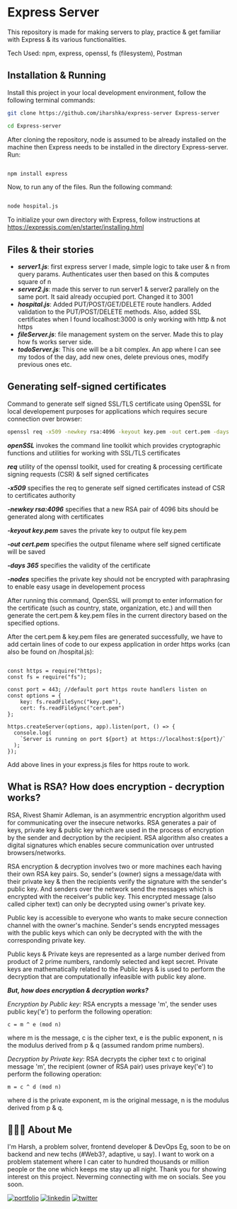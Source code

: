 # Express Server

This repository is made for making servers to play, practice & get familiar with Express & its various functionalities.

Tech Used: npm, express, openssl, fs (filesystem), Postman

## Installation & Running

Install this project in your local development environment, follow the following terminal commands:

```bash
git clone https://github.com/iharshka/express-server Express-server

cd Express-server

```

After cloning the repository, node is assumed to be already installed on the machine then Express needs to be installed in the directory Express-server. Run:

```bash

npm install express

```

Now, to run any of the files. Run the following command:

```bash

node hospital.js

```

To initialize your own directory with Express, follow instructions at https://expressjs.com/en/starter/installing.html

## Files & their stories

- **_server1.js_**: first express server I made, simple logic to take user & n from query params. Authenticates user then based on this & computes square of n
- **_server2.js_**: made this server to run server1 & server2 parallely on the same port. It said already occupied port. Changed it to 3001
- **_hospital.js_**: Added PUT/POST/GET/DELETE route handlers. Added validation to the PUT/POST/DELETE methods. Also, added SSL certificates when I found localhost:3000 is only working with http & not https
- **_fileServer.js_**: file management system on the server. Made this to play how fs works server side.
- **_todoServer.js_**: This one will be a bit complex. An app where I can see my todos of the day, add new ones, delete previous ones, modify previous ones etc.

## Generating self-signed certificates

Command to generate self signed SSL/TLS certificate using OpenSSL for local developement purposes for applications which requires secure connection over browser:

```bash
openssl req -x509 -newkey rsa:4096 -keyout key.pem -out cert.pem -days 365 -nodes
```

**_openSSL_** invokes the command line toolkit which provides cryptographic functions and utilities for working with SSL/TLS certificates

**_req_** utility of the openssl toolkit, used for creating & processing certificate signing
requests (CSR) & self signed certificates

**_-x509_** specifies the req to generate self signed certificates instead of CSR to certificates authority

**_-newkey rsa:4096_** specifies that a new RSA pair of 4096 bits should be generated along with certificates

**_-keyout key.pem_** saves the private key to output file key.pem

**_-out cert.pem_** specifies the output filename where self signed certificate will be saved

**_-days 365_** specifies the validity of the certificate

**_-nodes_** specifies the private key should not be encrypted with paraphrasing to enable easy usage in developement process

After running this command, OpenSSL will prompt to enter information for the certificate (such as country, state, organization, etc.) and will then generate the cert.pem & key.pem files in the current directory based on the specified options.

After the cert.pem & key.pem files are generated successfully, we have to add certain lines of code to our expess application in order https works (can also be found on /hospital.js):

```

const https = require("https);
const fs = require("fs");

const port = 443; //default port https route handlers listen on
const options = {
    key: fs.readFileSync("key.pem"),
    cert: fs.readFileSync("cert.pem")
};

https.createServer(options, app).listen(port, () => {
  console.log(
    `Server is running on port ${port} at https://localhost:${port}/`
  );
});

```

Add above lines in your express.js files for https route to work.

## What is RSA? How does encryption - decryption works?

RSA, Rivest Shamir Adleman, is an asymmentric encryption algorithm used for communicating over the insecure networks. RSA generates a pair of keys, private key & public key which are used in the process of encryption by the sender and decryption by the recipient. RSA algorithm also creates a digital signatures which enables secure communication over untrusted browsers/networks.

RSA encryption & decryption involves two or more machines each having their own RSA key pairs. So, sender's (owner) signs a message/data with their private key & then the recipients verify the signature with the sender's public key. And senders over the network send the messages which is encrypted with the receiver's public key. This encrypted message (also called cipher text)
can only be decrypted using owner's private key.

Public key is accessible to everyone who wants to make secure connection channel with the owner's machine. Sender's sends encrypted messages with the public keys which can only be decrypted with the with the corresponding private key.

Public keys & Private keys are represented as a large number derived from product of 2 prime numbers, randomly selected and kept secret. Private keys are mathematically related to the Public keys & is used to perform the decryption that are computationally infeasible with public key alone.

**_But, how does encryption & decryption works?_**

_Encryption by Public key:_ RSA encrypts a message 'm', the sender uses public key('e') to perform the following operation:

```
c = m ^ e (mod n)
```

where m is the message, c is the cipher text, e is the public exponent, n is the modulus derived from p & q (assumed random prime numbers).

_Decryption by Private key:_ RSA decrypts the cipher text c to original message 'm', the recipient (owner of RSA pair) uses privaye key('e') to perform the following operation:

```
m = c ^ d (mod n)
```

where d is the private exponent, m is the original message, n is the modulus derived from p & q.

## 👨🏻‍🎓 About Me

I'm Harsh, a problem solver, frontend developer & DevOps Eg, soon to be on backend and new techs (#Web3?, adaptive, u say). I want to work on a problem statement where I can cater to hundred thousands or million people or the one which keeps me stay up all night. Thank you for showing interest on this project. Neverming connecting with me on socials. See you soon.

[![portfolio](https://img.shields.io/badge/my_portfolio-000?style=for-the-badge&logo=ko-fi&logoColor=white)](https://iharshka.vercel.app/)
[![linkedin](https://img.shields.io/badge/linkedin-0A66C2?style=for-the-badge&logo=linkedin&logoColor=white)](https://www.linkedin.com/in/iharshka)
[![twitter](https://img.shields.io/badge/twitter-1DA1F2?style=for-the-badge&logo=twitter&logoColor=white)](https://twitter.com/iharshka)
